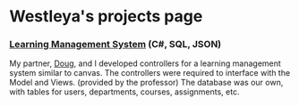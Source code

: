 # Westleya's projects page



### [Learning Management System](https://github.com/westleya/westleya.github.io/tree/master/LMS/LMS/Controllers) (C#, SQL, JSON)

   My partner, [Doug](https://github.com/douggarding), and I developed controllers for a learning management system 
   similar to canvas.  The controllers were required to interface with the Model and Views. (provided by the professor) 
   The database was our own, with tables for users, departments, courses, assignments, etc.
